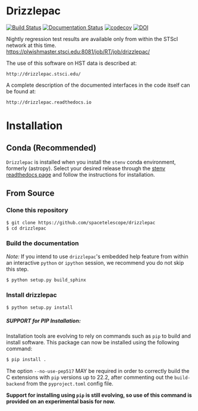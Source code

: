 # Drizzlepac

[![Build Status](https://github.com/spacetelescope/drizzlepac/actions/workflows/ci.yml/badge.svg)](https://github.com/spacetelescope/drizzlepac/actions/workflows/ci.yml)
[![Documentation Status](https://readthedocs.org/projects/drizzlepac/badge/?version=latest)](http://drizzlepac.readthedocs.io/en/latest/?badge=latest)
[![codecov](https://codecov.io/gh/spacetelescope/drizzlepac/branch/master/graph/badge.svg)](https://codecov.io/gh/spacetelescope/drizzlepac)
[![DOI](https://zenodo.org/badge/DOI/10.5281/zenodo.3743274.svg)](https://doi.org/10.5281/zenodo.3743274)

Nightly regression test results are available only from within the STScI network at this time.
https://plwishmaster.stsci.edu:8081/job/RT/job/drizzlepac/

The use of this software on HST data is described at:

    http://drizzlepac.stsci.edu/

A complete description of the documented interfaces in the code itself 
can be found at:

    http://drizzlepac.readthedocs.io


# Installation

## Conda (Recommended)

``Drizzlepac`` is installed when you install the ``stenv`` conda environment, formerly (astropy). Select your desired release through the [stenv readthedocs page](https://stenv.readthedocs.io/en/latest/getting_started.html) and follow the instructions for installation. 

## From Source

### Clone this repository
```bash
$ git clone https://github.com/spacetelescope/drizzlepac
$ cd drizzlepac
```

### Build the documentation

*Note:* If you intend to use `drizzlepac`'s embedded help feature from within
an interactive `python` or `ipython` session, we recommend you do not skip
this step.

```bash
$ python setup.py build_sphinx
```

### Install drizzlepac

```bash
$ python setup.py install
```

##### SUPPORT for PIP Installation:
Installation tools are evolving to rely on commands such as `pip` 
to build and install software.  This package can now be installed 
using the following command:

```bash
$ pip install .
```
The option `--no-use-pep517` MAY be required in order to correctly build 
the C extensions with `pip` versions up to 22.2, after commenting out 
the `build-backend` from the `pyproject.toml` config file.

**Support for installing using `pip` is still evolving, so use of this 
command is provided on an experimental basis for now.**

